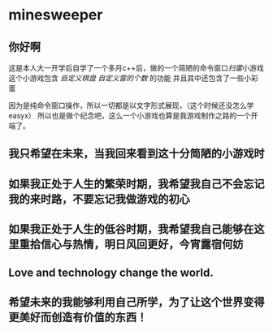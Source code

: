 # minesweeper

## 你好啊
这是本人大一开学后自学了一个多月c++后，做的一个简陋的命令窗口*扫雷*小游戏
这个小游戏包含 *自定义棋盘* *自定义雷的个数* 的功能
并且其中还包含了一些小彩蛋

因为是纯命令窗口操作，所以一切都是以文字形式展现，（这个时候还没怎么学easyx）
所以也是做个纪念吧，这么一个小游戏也算是我游戏制作之路的一个开端了。

## 我只希望在未来，当我回来看到这十分简陋的小游戏时
## 如果我正处于人生的繁荣时期，我希望我自己不会忘记我的来时路，不要忘记我做游戏的初心
## 如果我正处于人生的低谷时期，我希望我自己能够在这里重拾信心与热情，明日风回更好，今宵露宿何妨

## Love and technology change the world.
## 希望未来的我能够利用自己所学，为了让这个世界变得更美好而创造有价值的东西！
